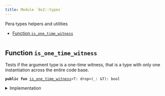 ```yaml
---
title: Module `0x2::types`
---
```


Pera types helpers and utilities


-  [Function `is_one_time_witness`](#0x2_types_is_one_time_witness)


<pre><code></code></pre>



<a name="0x2_types_is_one_time_witness"></a>

## Function `is_one_time_witness`

Tests if the argument type is a one-time witness, that is a type with only one instantiation
across the entire code base.


<pre><code><b>public</b> <b>fun</b> <a href="../pera-framework/types.md#0x2_types_is_one_time_witness">is_one_time_witness</a>&lt;T: drop&gt;(_: &T): bool
</code></pre>



<details>
<summary>Implementation</summary>


<pre><code><b>public</b> <b>native</b> <b>fun</b> <a href="../pera-framework/types.md#0x2_types_is_one_time_witness">is_one_time_witness</a>&lt;T: drop&gt;(_: &T): bool;
</code></pre>



</details>
